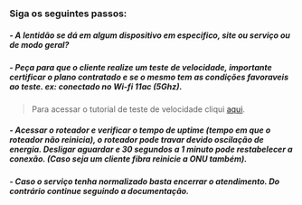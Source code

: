 ### Siga os seguintes passos:


##### - A lentidão se dá em algum dispositivo em especifico, site ou serviço ou de modo geral?

##### - Peça para que o cliente realize um teste de velocidade, importante certificar o plano contratado e se o mesmo tem as condições favoraveis ao teste. ex: conectado no **Wi-fi 11ac (5Ghz).**


>Para acessar o tutorial de teste de velocidade cliqui [aqui](testedevelocidade.md).


##### - Acessar o roteador e verificar o tempo de uptime (tempo em que o roteador não reinicia), o roteador pode travar devido oscilação de energia. Desligar aguardar e 30 segundos a 1 minuto pode restabelecer a conexão. (Caso seja um cliente fibra reinicie a ONU também).

#####  - Caso o serviço tenha normalizado basta encerrar o atendimento. Do contrário continue seguindo a documentação.
